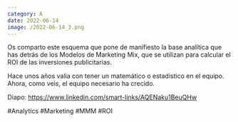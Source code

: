 ```yaml
--- 
category: A 
date: 2022-06-14 
image: /2022-06-14_3.png 
--- 
```


Os comparto este esquema que pone de manifiesto la base analítica que has detrás de los Modelos de Marketing Mix, que se utilizan para calcular el ROI de las inversiones publicitarias.

Hace unos años valía con tener un matemático o estadístico en el equipo. Ahora, como veis, el equipo necesario ha crecido.  

Diapo: https://www.linkedin.com/smart-links/AQENaku1BeuQHw

#Analytics #Marketing #MMM #ROI